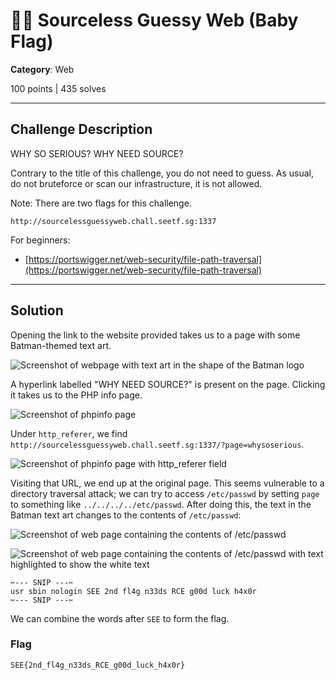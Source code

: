 # 🧑‍🎓 Sourceless Guessy Web (Baby Flag)

**Category**: Web

100 points | 435 solves

----

## Challenge Description

WHY SO SERIOUS? WHY NEED SOURCE?

Contrary to the title of this challenge, you do not need to guess. As usual, do not bruteforce or scan our infrastructure, it is not allowed.

Note: There are two flags for this challenge.

`http://sourcelessguessyweb.chall.seetf.sg:1337`

For beginners:

* [https://portswigger.net/web-security/file-path-traversal](https://portswigger.net/web-security/file-path-traversal)

----

## Solution

Opening the link to the website provided takes us to a page with some Batman-themed text art.

![Screenshot of webpage with text art in the shape of the Batman logo](https://user-images.githubusercontent.com/40383042/173172808-d07e7cb5-2050-4bf6-920d-7687c594854b.png)

A hyperlink labelled "WHY NEED SOURCE?" is present on the page. Clicking it takes us to the PHP info page.

![Screenshot of phpinfo page](https://user-images.githubusercontent.com/40383042/173172839-1a09c778-83f0-4d65-b3e8-c4efeaf55155.png)

Under `http_referer`, we find `http://sourcelessguessyweb.chall.seetf.sg:1337/?page=whysoserious`.

![Screenshot of phpinfo page with http_referer field](https://user-images.githubusercontent.com/40383042/173172812-a862748e-d612-4b73-80ad-95eb299a4728.png)

Visiting that URL, we end up at the original page. This seems vulnerable to a directory traversal attack; we can try to access `/etc/passwd` by setting `page` to something like `../../../../etc/passwd`. After doing this, the text in the Batman text art changes to the contents of `/etc/passwd`:

![Screenshot of web page containing the contents of /etc/passwd](https://user-images.githubusercontent.com/40383042/173172821-f8f459ef-be3f-479e-b0f4-b0eca335ce8c.png)

![Screenshot of web page containing the contents of /etc/passwd with text highlighted to show the white text](https://user-images.githubusercontent.com/40383042/173172916-0c60f890-d581-4f17-a78e-0f771909e9b6.png)

```text
✂️--- SNIP ---✂️
usr sbin nologin SEE 2nd fl4g n33ds RCE g00d luck h4x0r
✂️--- SNIP ---✂️
```

We can combine the words after `SEE` to form the flag.

### Flag

```text
SEE{2nd_fl4g_n33ds_RCE_g00d_luck_h4x0r}
```
